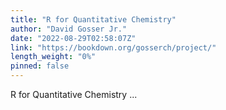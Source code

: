 ```yaml
---
title: "R for Quantitative Chemistry"
author: "David Gosser Jr."
date: "2022-08-29T02:58:07Z"
link: "https://bookdown.org/gosserch/project/"
length_weight: "0%"
pinned: false
---
```


R for Quantitative Chemistry ...
